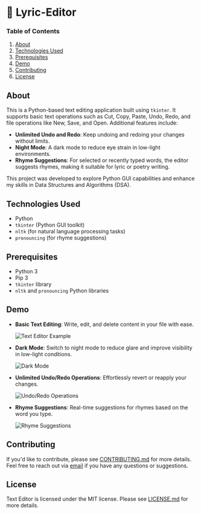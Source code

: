 # 📝 Lyric-Editor

### Table of Contents

1. [About](#about)
2. [Technologies Used](#technologies-used)
3. [Prerequisites](#prerequisites)
4. [Demo](#demo)
5. [Contributing](#contributing)
6. [License](#license)

## About

This is a Python-based text editing application built using `tkinter`. It supports basic text operations such as Cut, Copy, Paste, Undo, Redo, and file operations like New, Save, and Open. Additional features include:

- **Unlimited Undo and Redo**: Keep undoing and redoing your changes without limits.
- **Night Mode**: A dark mode to reduce eye strain in low-light environments.
- **Rhyme Suggestions**: For selected or recently typed words, the editor suggests rhymes, making it suitable for lyric or poetry writing.

This project was developed to explore Python GUI capabilities and enhance my skills in Data Structures and Algorithms (DSA).

## Technologies Used

- Python
- `tkinter` (Python GUI toolkit)
- `nltk` (for natural language processing tasks)
- `pronouncing` (for rhyme suggestions)

## Prerequisites

- Python 3
- Pip 3
- `tkinter` library
- `nltk` and `pronouncing` Python libraries

## Demo

- **Basic Text Editing**: Write, edit, and delete content in your file with ease.

  ![Text Editor Example](https://github.com/p-cottrell/lyric_editor/blob/main/screenshots/editor.gif)

- **Dark Mode**: Switch to night mode to reduce glare and improve visibility in low-light conditions.

  ![Dark Mode](https://github.com/p-cottrell/lyric_editor/blob/main/screenshots/dark_mode.gif)

- **Unlimited Undo/Redo Operations**: Effortlessly revert or reapply your changes.

  ![Undo/Redo Operations](https://github.com/p-cottrell/lyric_editor/blob/main/screenshots/undo_redo.gif)

- **Rhyme Suggestions**: Real-time suggestions for rhymes based on the word you type.

  ![Rhyme Suggestions](https://github.com/p-cottrell/lyric_editor/blob/main/screenshots/rhyme_suggestions.gif)

## Contributing

If you'd like to contribute, please see [CONTRIBUTING.md](https://github.com/p-cottrell/lyric_editor/blob/master/CONTRIBUTING.md) for more details. Feel free to reach out via [email](mailto:p.cottrell@example.com) if you have any questions or suggestions.

## License

Text Editor is licensed under the MIT license. Please see [LICENSE.md](https://github.com/p-cottrell/lyric_editor/blob/master/LICENSE.md) for more details.

